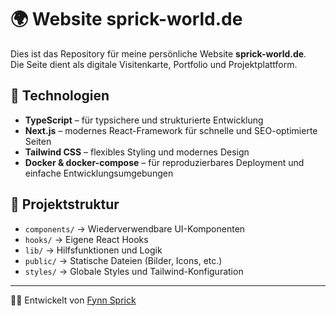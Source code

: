 # 🌍 Website sprick-world.de 

Dies ist das Repository für meine persönliche Website **sprick-world.de**.  
Die Seite dient als digitale Visitenkarte, Portfolio und Projektplattform.

## 🚀 Technologien

- **TypeScript** – für typsichere und strukturierte Entwicklung  
- **Next.js** – modernes React-Framework für schnelle und SEO-optimierte Seiten  
- **Tailwind CSS** – flexibles Styling und modernes Design  
- **Docker & docker-compose** – für reproduzierbares Deployment und einfache Entwicklungsumgebungen  

## 📂 Projektstruktur

- `components/` → Wiederverwendbare UI-Komponenten  
- `hooks/` → Eigene React Hooks  
- `lib/` → Hilfsfunktionen und Logik  
- `public/` → Statische Dateien (Bilder, Icons, etc.)  
- `styles/` → Globale Styles und Tailwind-Konfiguration  

---

👨‍💻 Entwickelt von [Fynn Sprick](https://github.com/Fynn-Sprick)

